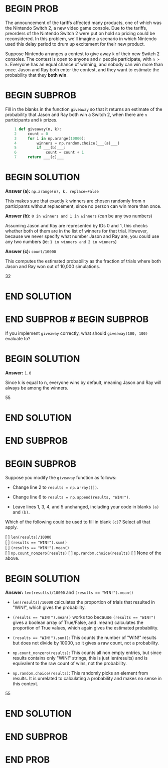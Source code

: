 # BEGIN PROB

The announcement of the tariffs affected many products, one
of which was the Nintendo Switch 2, a new video game console. Due to the
tariffs, preorders of the Nintendo Switch 2 were put on hold so pricing
could be reconsidered. In this problem, we'll imagine a scenario in
which Nintendo used this delay period to drum up excitement for their
new product.

Suppose Nintendo arranges a contest to give away `k` of their new Switch
2 consoles. The contest is open to anyone and `n` people participate,
with `n > k`. Everyone has an equal chance of winning, and nobody can
win more than once. Jason and Ray both enter the contest, and they want
to estimate the probability that they **both win**.

# BEGIN SUBPROB

Fill in the blanks in the function `giveaway` so that it returns an
estimate of the probability that Jason and Ray both win a Switch 2, when
there are `n` participants and `k` prizes.

```py
    1 def giveaway(n, k):
    2     count = 0
    3     for i in np.arange(10000):
    4         winners = np.random.choice(___(a)___)
    5         if ___(b)___:
    6             count = count + 1
    7     return ___(c)___
```

# BEGIN SOLUTION

**Answer (a):** `np.arange(n), k, replace=False`

This makes sure that exactly k winners are chosen randomly from n participants without replacement, since no person can win more than once.

**Answer (b):** `0 in winners and 1 in winners` (can be any two numbers)

Assuming Jason and Ray are represented by IDs 0 and 1, this checks whether both of them are in the list of winners for that trial. However, because we never specify what number Jason and Ray are, you could use any two numbers (ie: `1 in winners and 2 in winners`)

**Answer (c):** `count/10000`

This computes the estimated probability as the fraction of trials where both Jason and Ray won out of 10,000 simulations.

<average>32</average>

# END SOLUTION

# END SUBPROB # BEGIN SUBPROB

If you implement `giveaway` correctly, what should `giveaway(100, 100)`
evaluate to?

# BEGIN SOLUTION

**Answer:** `1.0`

Since k is equal to n, everyone wins by default, meaning Jason and Ray will always be among the winners.

<average>55</average>

# END SOLUTION

# END SUBPROB

# BEGIN SUBPROB

Suppose you modify the `giveaway` function as follows:

-   Change line 2 to `results = np.array([])`.

-   Change line 6 to `results = np.append(results, "WIN!")`.

-   Leave lines 1, 3, 4, and 5 unchanged, including your code in blanks
    `(a)` and `(b)`.

Which of the following could be used to fill in blank `(c)`? Select all
that apply.

[ ] `len(results)/10000`           
[ ] `(results == "WIN!").sum()`    
[ ] `(results == "WIN!").mean()`   
[ ] `np.count_nonzero(results)`
[ ] `np.random.choice(results)`
[ ] None of the above.

# BEGIN SOLUTION

**Answer:** `len(results)/10000` and `(results == "WIN!").mean()`

- `len(results)/10000` calculates the proportion of trials that resulted in "WIN!", which gives the probability. 

- `(results == "WIN!").mean()` works too because `(results == "WIN!")` gives a boolean array of True/False, and .mean() calculates the proportion of True values, which again gives the estimated probability.

- `(results == "WIN!").sum()`: This counts the number of "WIN!" results but does not divide by 10000, so it gives a raw count, not a probability.

- `np.count_nonzero(results)`: This counts all non empty entries, but since results contains only "WIN!" strings, this is just len(results) and is equivalent to the raw count of wins, not the probability.

- `np.random.choice(results)`: This randomly picks an element from results. It is unrelated to calculating a probability and makes no sense in this context.

<average>55</average>

# END SOLUTION

# END SUBPROB

# END PROB